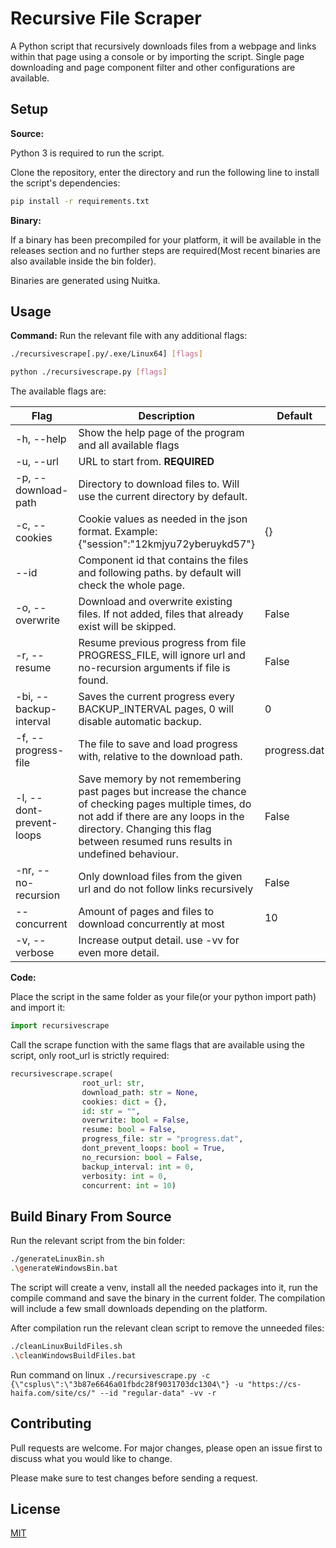 # Recursive File Scraper

A Python script that recursively downloads files from a webpage and links within that page using a console or by importing the script.
Single page downloading and page component filter and other configurations are available.

## Setup

**Source:**

Python 3 is required to run the script.

Clone the repository, enter the directory and run the following line to install the script's dependencies:
```bash
pip install -r requirements.txt
```

**Binary:**

If a binary has been precompiled for your platform, it will be available in the releases section and no further steps are required(Most recent binaries are also available inside the bin folder).

Binaries are generated using Nuitka.

## Usage
**Command:**
Run the relevant file with any additional flags:
```bash
./recursivescrape[.py/.exe/Linux64] [flags]
```
```bash
python ./recursivescrape.py [flags]
```

The available flags are:

|Flag|Description|Default|
|---|---|---|
|-h, --help|Show the help page of the program and all available flags||
|-u, --url|URL to start from. **REQUIRED**||
|-p, --download-path|Directory to download files to. Will use the current directory by default.||
|-c, --cookies| Cookie values as needed in the json format. Example: {\"session\":\"12kmjyu72yberuykd57\"}|{}|
|--id|Component id that contains the files and following paths. by default will check the whole page.||
|-o, --overwrite|Download and overwrite existing files. If not added, files that already exist will be skipped.|False|
|-r, --resume|Resume previous progress from file PROGRESS_FILE, will ignore url and no-recursion arguments if file is found.|False|
|-bi, --backup-interval|Saves the current progress every BACKUP_INTERVAL pages, 0 will disable automatic backup.|0|
|-f, --progress-file|The file to save and load progress with, relative to the download path.|progress.dat|
|-l, --dont-prevent-loops|Save memory by not remembering past pages but increase the chance of checking pages multiple times, do not add if there are any loops in the directory. Changing this flag between resumed runs results in undefined behaviour.|False|
|-nr, --no-recursion|Only download files from the given url and do not follow links recursively|False|
|--concurrent|Amount of pages and files to download concurrently at most|10|
|-v, --verbose|Increase output detail. use -vv for even more detail.|

**Code:**

Place the script in the same folder as your file(or your python import path) and import it:
```python
import recursivescrape
```
Call the scrape function with the same flags that are available using the script, only root_url is strictly required:
```python
recursivescrape.scrape(
                root_url: str,
                download_path: str = None,
                cookies: dict = {},
                id: str = "",
                overwrite: bool = False,
                resume: bool = False,
                progress_file: str = "progress.dat",
                dont_prevent_loops: bool = True,
                no_recursion: bool = False,
                backup_interval: int = 0,
                verbosity: int = 0,
                concurrent: int = 10)
```
## Build Binary From Source
Run the relevant script from the bin folder:
```bash
./generateLinuxBin.sh
.\generateWindowsBin.bat
```
The script will create a venv, install all the needed packages into it, run the compile command and save the binary in the current folder.
The compilation will include a few small downloads depending on the platform.

After compilation run the relevant clean script to remove the unneeded files:
```bash
./cleanLinuxBuildFiles.sh
.\cleanWindowsBuildFiles.bat
```

Run command on linux
`./recursivescrape.py -c {\"csplus\":\"3b87e6646a01fbdc28f9031703dc1304\"} -u "https://cs-haifa.com/site/cs/" --id "regular-data" -vv -r`

## Contributing
Pull requests are welcome. For major changes, please open an issue first to discuss what you would like to change.

Please make sure to test changes before sending a request.

## License
[MIT](https://choosealicense.com/licenses/mit/)
